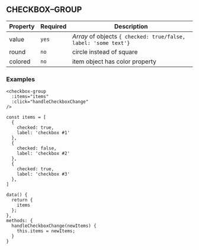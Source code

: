 ## CHECKBOX–GROUP

Property | Required | Description
--- | --- | ---
value | `yes` | *Array* of objects ```{ checked: true/false, label: 'some text'}```
round | `no` | circle instead of square
colored | `no` | item object has color property


### Examples

```
<checkbox-group
  :items="items"
  :click="handleCheckboxChange"
/>
```
```
const items = [
  {
    checked: true,
    label: 'checkbox #1'
  },
  {
    checked: false,
    label: 'checkbox #2'
  },
  {
    checked: true,
    label: 'checkbox #3'
  },
]
```

```
data() {
  return {
    items
  };
},
methods: {
  handleCheckboxChange(newItems) {
    this.items = newItems;
  }
}
```
